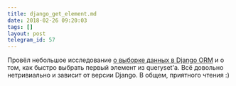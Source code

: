 ```yaml
---
title: django_get_element.md
date: 2018-02-26 09:20:03
tags: []
layout: post
telegram_id: 57
---
```


Провёл небольшое исследование [о выборке данных в Django ORM](https://github.com/orsinium/notes/blob/master/ru/notes/django_get_element.md) и о том, как быстро выбрать первый элемент из queryset'а. Всё довольно нетривиально и зависит от версии Django. В общем, приятного чтения :)
